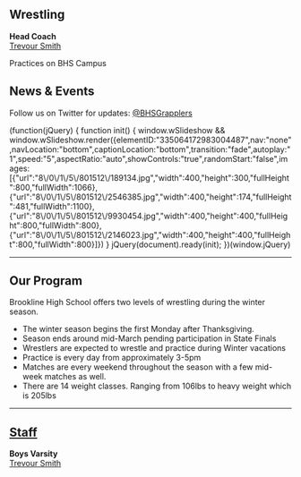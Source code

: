 **Wrestling**
-------------

**Head Coach**  
[Trevour Smith](mailto:trevoursmith@yahoo.com)

  
Practices on BHS Campus

News & Events
-------------

Follow us on Twitter for updates: [@BHSGrapplers](https://twitter.com/BHSgrapplers)

(function(jQuery) {
function init() { window.wSlideshow && window.wSlideshow.render({elementID:"335064172983004487",nav:"none",navLocation:"bottom",captionLocation:"bottom",transition:"fade",autoplay:"1",speed:"5",aspectRatio:"auto",showControls:"true",randomStart:"false",images:\[{"url":"8\\/0\\/1\\/5\\/801512\\/189134.jpg","width":400,"height":300,"fullHeight":800,"fullWidth":1066},{"url":"8\\/0\\/1\\/5\\/801512\\/2546385.jpg","width":400,"height":174,"fullHeight":481,"fullWidth":1100},{"url":"8\\/0\\/1\\/5\\/801512\\/9930454.jpg","width":400,"height":400,"fullHeight":800,"fullWidth":800},{"url":"8\\/0\\/1\\/5\\/801512\\/2146023.jpg","width":400,"height":400,"fullHeight":800,"fullWidth":800}\]}) }
jQuery(document).ready(init);
})(window.jQuery)

* * *

Our Program
-----------

Brookline High School offers two levels of wrestling during the winter season.

*   The winter season begins the first Monday after Thanksgiving.
*   Season ends around mid-March pending participation in State Finals
*   Wrestlers are expected to wrestle and practice during Winter vacations
*   Practice is every day from approximately 3-5pm
*   Matches are every weekend throughout the season with a few mid-week matches as well.
*   There are 14 weight classes. Ranging from 106lbs to heavy weight which is 205lbs

* * *

[Staff](/)
----------

**Boys Varsity**  
[Trevour Smith](mailto:trevoursmith@yahoo.com)